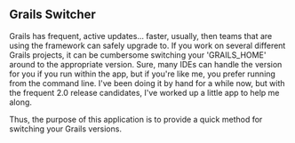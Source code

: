 ## Grails Switcher ##

Grails has frequent, active updates... faster, usually, then teams that are using the framework can safely upgrade to. If you work on several different Grails projects, it can be cumbersome switching your 'GRAILS_HOME' around to the appropriate version. Sure, many IDEs can handle the version for you if you run within the app, but if you're like me, you prefer running from the command line. I've been doing it by hand for a while now, but with the frequent 2.0 release candidates, I've worked up a little app to help me along.

Thus, the purpose of this application is to provide a quick method for switching your Grails versions.

